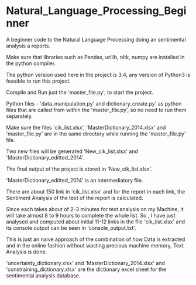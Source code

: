 # Natural_Language_Processing_Beginner
A beginner code to the Natural Language Processing doing an sentimental analysis a reports.

Make sure that libraries such as Pandas, urllib, nltk, numpy are installed in the python compiler.

The python version used here in the project is 3.4, any version of Python3 is feasible to run this project.

Compile and Run just the 'master_file.py', to start the project.

Python files - 'data_manipulation.py' and dictionary_create.py' as python files that are called from within the 'master_file.py', so no need to run them separately.

Make sure the files 'cik_list.xlsx', 'MasterDictionary_2014.xlsx' and 'master_file.py' are in the same directory while running the 'master_file.py' file.

Two new files will be generated 'New_cik_list.xlsx' and 'MasterDictionary_editted_2014'.

The final output of the project is stored in 'New_cik_list.xlsx'.

'MasterDictionary_editted_2014' is an intermediatory file.

There are about 150 link in 'cik_list.xlsx' and for the report in each link, the Sentiment Analysis of the text of the report is calculated.

Since each takes about of 2-3 minutes for text analysis on my Machine, it will take almost 8 to 9 hours to complete the whole list.
So , I have just analysed and computed about initial 11-12 links in the file 'cik_list.xlsx' and its console output can be seen in 'console_output.txt'.

This is just an naive approach of the combination of how Data is extracted and in the online fashion without wasting precious machine memory, Text Analysis is done.

'uncertainty_dictionary.xlsx' and 'MasterDictionary_2014.xlsx' and 'constraining_dictionary.xlsx' are the dictionary excel sheet for the sentimental analysis database.
